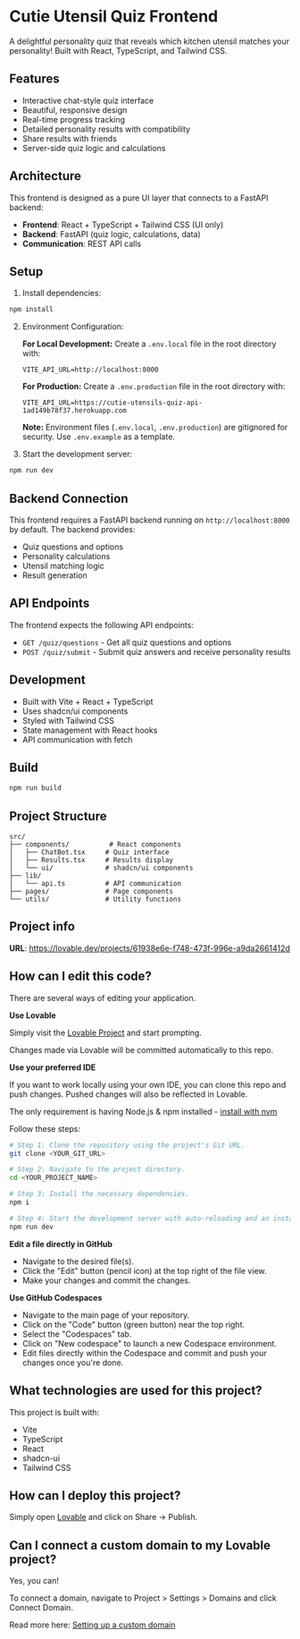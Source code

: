 # Cutie Utensil Quiz Frontend

A delightful personality quiz that reveals which kitchen utensil matches your personality! Built with React, TypeScript, and Tailwind CSS.

## Features

- Interactive chat-style quiz interface
- Beautiful, responsive design
- Real-time progress tracking
- Detailed personality results with compatibility
- Share results with friends
- Server-side quiz logic and calculations

## Architecture

This frontend is designed as a pure UI layer that connects to a FastAPI backend:

- **Frontend**: React + TypeScript + Tailwind CSS (UI only)
- **Backend**: FastAPI (quiz logic, calculations, data)
- **Communication**: REST API calls

## Setup

1. Install dependencies:
```bash
npm install
```

2. Environment Configuration:

   **For Local Development:**
   Create a `.env.local` file in the root directory with:
   ```
   VITE_API_URL=http://localhost:8000
   ```

   **For Production:**
   Create a `.env.production` file in the root directory with:
   ```
   VITE_API_URL=https://cutie-utensils-quiz-api-1ad149b78f37.herokuapp.com
   ```

   **Note:** Environment files (`.env.local`, `.env.production`) are gitignored for security. Use `.env.example` as a template.

3. Start the development server:
```bash
npm run dev
```

## Backend Connection

This frontend requires a FastAPI backend running on `http://localhost:8000` by default. The backend provides:

- Quiz questions and options
- Personality calculations
- Utensil matching logic
- Result generation

## API Endpoints

The frontend expects the following API endpoints:
- `GET /quiz/questions` - Get all quiz questions and options
- `POST /quiz/submit` - Submit quiz answers and receive personality results

## Development

- Built with Vite + React + TypeScript
- Uses shadcn/ui components
- Styled with Tailwind CSS
- State management with React hooks
- API communication with fetch

## Build

```bash
npm run build
```

## Project Structure

```
src/
├── components/          # React components
│   ├── ChatBot.tsx     # Quiz interface
│   ├── Results.tsx     # Results display
│   └── ui/             # shadcn/ui components
├── lib/
│   └── api.ts          # API communication
├── pages/              # Page components
└── utils/              # Utility functions
```

## Project info

**URL**: https://lovable.dev/projects/61938e6e-f748-473f-996e-a9da2661412d

## How can I edit this code?

There are several ways of editing your application.

**Use Lovable**

Simply visit the [Lovable Project](https://lovable.dev/projects/61938e6e-f748-473f-996e-a9da2661412d) and start prompting.

Changes made via Lovable will be committed automatically to this repo.

**Use your preferred IDE**

If you want to work locally using your own IDE, you can clone this repo and push changes. Pushed changes will also be reflected in Lovable.

The only requirement is having Node.js & npm installed - [install with nvm](https://github.com/nvm-sh/nvm#installing-and-updating)

Follow these steps:

```sh
# Step 1: Clone the repository using the project's Git URL.
git clone <YOUR_GIT_URL>

# Step 2: Navigate to the project directory.
cd <YOUR_PROJECT_NAME>

# Step 3: Install the necessary dependencies.
npm i

# Step 4: Start the development server with auto-reloading and an instant preview.
npm run dev
```

**Edit a file directly in GitHub**

- Navigate to the desired file(s).
- Click the "Edit" button (pencil icon) at the top right of the file view.
- Make your changes and commit the changes.

**Use GitHub Codespaces**

- Navigate to the main page of your repository.
- Click on the "Code" button (green button) near the top right.
- Select the "Codespaces" tab.
- Click on "New codespace" to launch a new Codespace environment.
- Edit files directly within the Codespace and commit and push your changes once you're done.

## What technologies are used for this project?

This project is built with:

- Vite
- TypeScript
- React
- shadcn-ui
- Tailwind CSS

## How can I deploy this project?

Simply open [Lovable](https://lovable.dev/projects/61938e6e-f748-473f-996e-a9da2661412d) and click on Share -> Publish.

## Can I connect a custom domain to my Lovable project?

Yes, you can!

To connect a domain, navigate to Project > Settings > Domains and click Connect Domain.

Read more here: [Setting up a custom domain](https://docs.lovable.dev/tips-tricks/custom-domain#step-by-step-guide)
